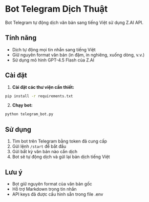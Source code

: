# Bot Telegram Dịch Thuật

Bot Telegram tự động dịch văn bản sang tiếng Việt sử dụng Z.AI API.

## Tính năng
- Dịch tự động mọi tin nhắn sang tiếng Việt
- Giữ nguyên format văn bản (in đậm, in nghiêng, xuống dòng, v.v.)
- Sử dụng mô hình GPT-4.5 Flash của Z.AI

## Cài đặt

1. **Cài đặt các thư viện cần thiết:**
```bash
pip install -r requirements.txt
```

2. **Chạy bot:**
```bash
python telegram_bot.py
```

## Sử dụng

1. Tìm bot trên Telegram bằng token đã cung cấp
2. Gửi lệnh `/start` để bắt đầu
3. Gửi bất kỳ văn bản nào cần dịch
4. Bot sẽ tự động dịch và gửi lại bản dịch tiếng Việt

## Lưu ý
- Bot giữ nguyên format của văn bản gốc
- Hỗ trợ Markdown trong tin nhắn
- API keys đã được cấu hình sẵn trong file .env